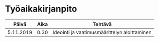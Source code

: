 # Työaikakirjanpito

Päivä | Aika | Tehtävä
------|------|-----------
5.11.2019 | 0.30 | Ideointi ja vaatimusmäärittelyn aloittaminen
